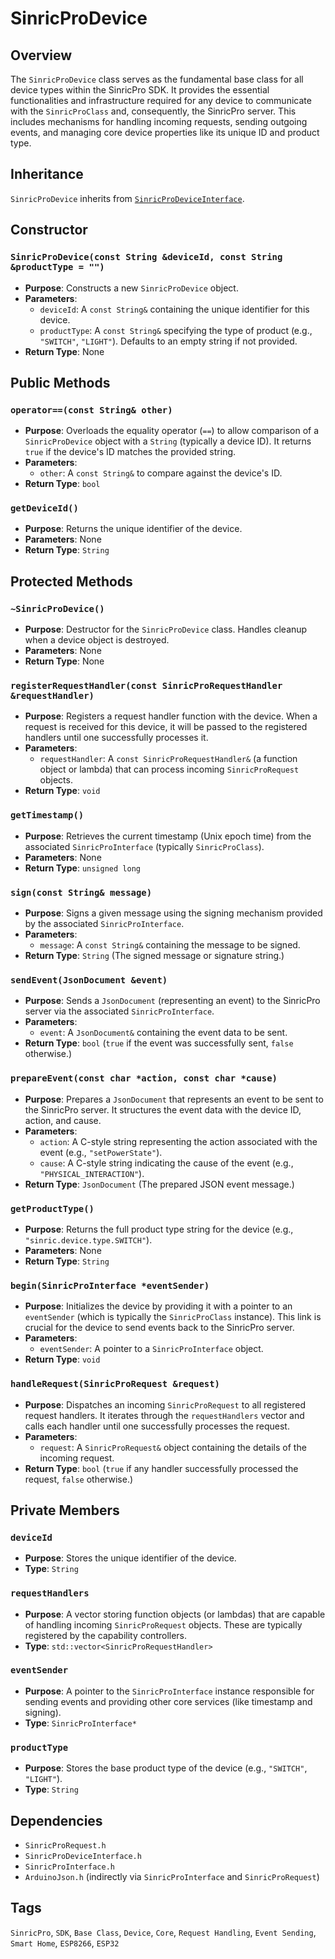 # SinricProDevice

## Overview
The `SinricProDevice` class serves as the fundamental base class for all device types within the SinricPro SDK. It provides the essential functionalities and infrastructure required for any device to communicate with the `SinricProClass` and, consequently, the SinricPro server. This includes mechanisms for handling incoming requests, sending outgoing events, and managing core device properties like its unique ID and product type.

## Inheritance
`SinricProDevice` inherits from [`SinricProDeviceInterface`](./class-SinricProDeviceInterface.md).

## Constructor

### `SinricProDevice(const String &deviceId, const String &productType = "")`
*   **Purpose**: Constructs a new `SinricProDevice` object.
*   **Parameters**:
    *   `deviceId`: A `const String&` containing the unique identifier for this device.
    *   `productType`: A `const String&` specifying the type of product (e.g., `"SWITCH"`, `"LIGHT"`). Defaults to an empty string if not provided.
*   **Return Type**: None

## Public Methods

### `operator==(const String& other)`
*   **Purpose**: Overloads the equality operator (`==`) to allow comparison of a `SinricProDevice` object with a `String` (typically a device ID). It returns `true` if the device's ID matches the provided string.
*   **Parameters**:
    *   `other`: A `const String&` to compare against the device's ID.
*   **Return Type**: `bool`

### `getDeviceId()`
*   **Purpose**: Returns the unique identifier of the device.
*   **Parameters**: None
*   **Return Type**: `String`

## Protected Methods

### `~SinricProDevice()`
*   **Purpose**: Destructor for the `SinricProDevice` class. Handles cleanup when a device object is destroyed.
*   **Parameters**: None
*   **Return Type**: None

### `registerRequestHandler(const SinricProRequestHandler &requestHandler)`
*   **Purpose**: Registers a request handler function with the device. When a request is received for this device, it will be passed to the registered handlers until one successfully processes it.
*   **Parameters**:
    *   `requestHandler`: A `const SinricProRequestHandler&` (a function object or lambda) that can process incoming `SinricProRequest` objects.
*   **Return Type**: `void`

### `getTimestamp()`
*   **Purpose**: Retrieves the current timestamp (Unix epoch time) from the associated `SinricProInterface` (typically `SinricProClass`).
*   **Parameters**: None
*   **Return Type**: `unsigned long`

### `sign(const String& message)`
*   **Purpose**: Signs a given message using the signing mechanism provided by the associated `SinricProInterface`.
*   **Parameters**:
    *   `message`: A `const String&` containing the message to be signed.
*   **Return Type**: `String` (The signed message or signature string.)

### `sendEvent(JsonDocument &event)`
*   **Purpose**: Sends a `JsonDocument` (representing an event) to the SinricPro server via the associated `SinricProInterface`.
*   **Parameters**:
    *   `event`: A `JsonDocument&` containing the event data to be sent.
*   **Return Type**: `bool` (`true` if the event was successfully sent, `false` otherwise.)

### `prepareEvent(const char *action, const char *cause)`
*   **Purpose**: Prepares a `JsonDocument` that represents an event to be sent to the SinricPro server. It structures the event data with the device ID, action, and cause.
*   **Parameters**:
    *   `action`: A C-style string representing the action associated with the event (e.g., `"setPowerState"`).
    *   `cause`: A C-style string indicating the cause of the event (e.g., `"PHYSICAL_INTERACTION"`).
*   **Return Type**: `JsonDocument` (The prepared JSON event message.)

### `getProductType()`
*   **Purpose**: Returns the full product type string for the device (e.g., `"sinric.device.type.SWITCH"`).
*   **Parameters**: None
*   **Return Type**: `String`

### `begin(SinricProInterface *eventSender)`
*   **Purpose**: Initializes the device by providing it with a pointer to an `eventSender` (which is typically the `SinricProClass` instance). This link is crucial for the device to send events back to the SinricPro server.
*   **Parameters**:
    *   `eventSender`: A pointer to a `SinricProInterface` object.
*   **Return Type**: `void`

### `handleRequest(SinricProRequest &request)`
*   **Purpose**: Dispatches an incoming `SinricProRequest` to all registered request handlers. It iterates through the `requestHandlers` vector and calls each handler until one successfully processes the request.
*   **Parameters**:
    *   `request`: A `SinricProRequest&` object containing the details of the incoming request.
*   **Return Type**: `bool` (`true` if any handler successfully processed the request, `false` otherwise.)

## Private Members

### `deviceId`
*   **Purpose**: Stores the unique identifier of the device.
*   **Type**: `String`

### `requestHandlers`
*   **Purpose**: A vector storing function objects (or lambdas) that are capable of handling incoming `SinricProRequest` objects. These are typically registered by the capability controllers.
*   **Type**: `std::vector<SinricProRequestHandler>`

### `eventSender`
*   **Purpose**: A pointer to the `SinricProInterface` instance responsible for sending events and providing other core services (like timestamp and signing).
*   **Type**: `SinricProInterface*`

### `productType`
*   **Purpose**: Stores the base product type of the device (e.g., `"SWITCH"`, `"LIGHT"`).
*   **Type**: `String`

## Dependencies
*   `SinricProRequest.h`
*   `SinricProDeviceInterface.h`
*   `SinricProInterface.h`
*   `ArduinoJson.h` (indirectly via `SinricProInterface` and `SinricProRequest`)

## Tags
`SinricPro`, `SDK`, `Base Class`, `Device`, `Core`, `Request Handling`, `Event Sending`, `Smart Home`, `ESP8266`, `ESP32`
